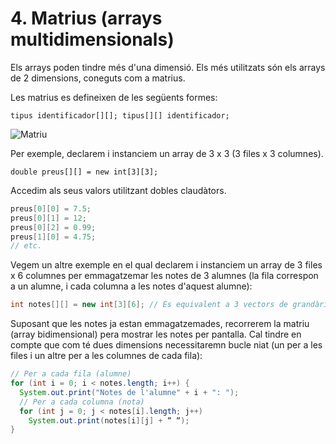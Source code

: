 # 4. Matrius (arrays multidimensionals)

Els arrays poden tindre més d'una dimensió. Els més utilitzats són els arrays de 2 dimensions, coneguts com a matrius.

Les matrius es defineixen de les següents formes:

`tipus identificador[][]; tipus[][] identificador;`

![Matriu](/uf5/Matriu.jpg)

Per exemple, declarem i instanciem un array de 3 x 3 (3 files x 3 columnes).

`double preus[][] = new int[3][3];`

Accedim als seus valors utilitzant dobles claudàtors.

```java
preus[0][0] = 7.5;
preus[0][1] = 12;
preus[0][2] = 0.99;
preus[1][0] = 4.75;
// etc.
```

Vegem un altre exemple en el qual declarem i instanciem un array de 3 files x 6 columnes per emmagatzemar les notes de 3 alumnes (la fila correspon a un alumne, i cada columna a les notes d'aquest alumne):

```java
int notes[][] = new int[3][6]; // És equivalent a 3 vectors de grandària 6
```

Suposant que les notes ja estan emmagatzemades, recorrerem la matriu (array bidimensional) pera mostrar les notes per pantalla. Cal tindre en compte que com té dues dimensions necessitaremn bucle niat (un per a les files i un altre per a les columnes de cada fila):

```java
// Per a cada fila (alumne)
for (int i = 0; i < notes.length; i++) {
  System.out.print("Notes de l'alumne" + i + ": ");
  // Per a cada columna (nota)
  for (int j = 0; j < notes[i].length; j++) 
    System.out.print(notes[i][j] + “ “);
}
```